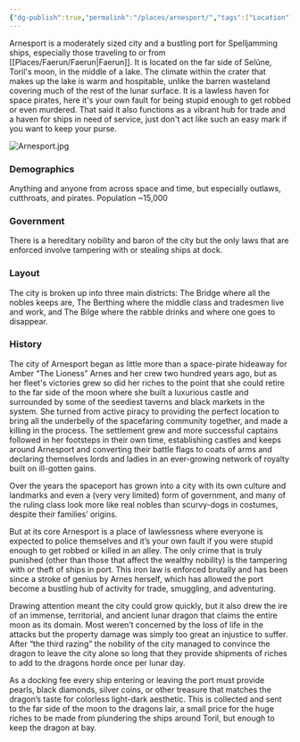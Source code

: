 ```yaml
---
{"dg-publish":true,"permalink":"/places/arnesport/","tags":["Location"]}
---
```


Arnesport is a moderately sized city and a bustling port for Spelljamming ships, especially those traveling to or from [[Places/Faerun/Faerun\|Faerun]].  It is located on the far side of Selûne, Toril's moon, in the middle of a lake.  The climate within the crater that makes up the lake is warm and hospitable, unlike the barren wasteland covering much of the rest of the lunar surface.  It is a lawless haven for space pirates, here it's your own fault for being stupid enough to get robbed or even murdered.  That said it also functions as a vibrant hub for trade and a haven for ships in need of service, just don't act like such an easy mark if you want to keep your purse.  

![Arnesport.jpg](/img/user/Z_Attachments/Arnesport.jpg)
### Demographics
Anything and anyone from across space and time, but especially outlaws, cutthroats, and pirates.  Population ~15,000
### Government
There is a hereditary nobility and baron of the city but the only laws that are enforced involve tampering with or stealing ships at dock.  
### Layout
The city is broken up into three main districts: The Bridge where all the nobles keeps are, The Berthing where the middle class and tradesmen live and work, and The Bilge where the rabble drinks and where one goes to disappear.
### History
The city of Arnesport began as little more than a space-pirate hideaway for Amber “The Lioness” Arnes and her crew two hundred years ago, but as her fleet's victories grew so did her riches to the point that she could retire to the far side of the moon where she built a luxurious castle and surrounded by some of the seediest taverns and black markets in the system.  She turned from active piracy to providing the perfect location to bring all the underbelly of the spacefaring community together, and made a killing in the process.  The settlement grew and more successful captains followed in her footsteps in their own time, establishing castles and keeps around Arnesport and converting their battle flags to coats of arms and declaring themselves lords and ladies in an ever-growing network of royalty built on ill-gotten gains.

Over the years the spaceport has grown into a city with its own culture and landmarks and even a (very very limited) form of government, and many of the ruling class look more like real nobles than scurvy-dogs in costumes, despite their families’ origins.

But at its core Arnesport is a place of lawlessness where everyone is expected to police themselves and it’s your own fault if you were stupid enough to get robbed or killed in an alley.  The only crime that is truly punished (other than those that affect the wealthy nobility) is the tampering with or theft of ships in port.  This iron law is enforced brutally and has been since a stroke of genius by Arnes herself, which has allowed the port become a bustling hub of activity for trade, smuggling, and adventuring.

Drawing attention meant the city could grow quickly, but it also drew the ire of an immense, territorial, and ancient lunar dragon that claims the entire moon as its domain.  Most weren’t concerned by the loss of life in the attacks but the property damage was simply too great an injustice to suffer.  After “the third razing” the nobility of the city managed to convince the dragon to leave the city alone so long that they provide shipments of riches to add to the dragons horde once per lunar day.

As a docking fee every ship entering or leaving the port must provide pearls, black diamonds, silver coins, or other treasure that matches the dragon’s taste for colorless light-dark aesthetic. This is collected and sent to the far side of the moon to the dragons lair, a small price for the huge riches to be made from plundering the ships around Toril, but enough to keep the dragon at bay.